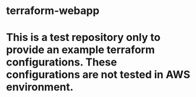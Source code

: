 # terraform-webapp

# This is a test repository only to provide an example terraform configurations. These configurations are not tested in AWS environment.
